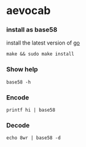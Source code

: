 # aevocab

### install as base58 

install the latest version of [go](https://golang.org/dl)

`make && sudo make install`

### Show help

`base58 -h`

### Encode

`printf hi | base58`

### Decode

`echo 8wr | base58 -d`
